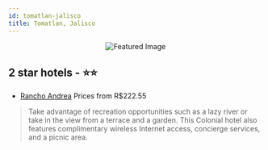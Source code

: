 ```yaml
---
id: tomatlan-jalisco
title: Tomatlan, Jalisco
---
```


<center><img src="https://i.travelapi.com/hotels/16000000/15340000/15338300/15338221/5151d180_z.jpg" alt="Featured Image" /></center>


##  2 star hotels - ⭐️⭐️

-    [Rancho Andrea](https://us.hurb.com/hotels/tomatlan/rancho-andrea-JNP-JP01641T?cmp=18055) Prices from R$222.55
   > Take advantage of recreation opportunities such as a lazy river or take in the view from a terrace and a garden. This Colonial hotel also features complimentary wireless Internet access, concierge services, and a picnic area.
